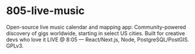 # 805-live-music
Open-source live music calendar and mapping app: Community-powered discovery of gigs worldwide, starting in select US cities. Built for creative devs who love it LIVE @ 8:05 — React/Next.js, Node, PostgreSQL/PostGIS. GPLv3. 
